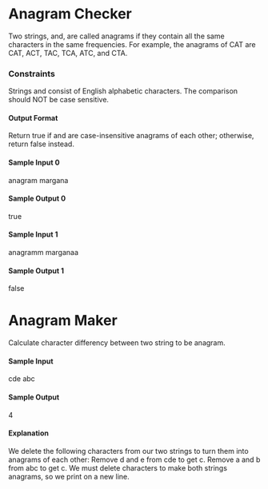 # Anagram Checker

Two strings, and, are called anagrams if they contain all the same characters in the same frequencies. For example, the anagrams of CAT are CAT, ACT, TAC, TCA, ATC, and CTA.

### Constraints

Strings and consist of English alphabetic characters.
The comparison should NOT be case sensitive.

#### Output Format
Return true if and are case-insensitive anagrams of each other; otherwise, return false instead.

#### Sample Input 0
anagram
margana

#### Sample Output 0
true

#### Sample Input 1
anagramm
marganaa

#### Sample Output 1
false

# Anagram Maker

Calculate character differency between two string to be anagram.

#### Sample Input
cde
abc

#### Sample Output
4

#### Explanation
We delete the following characters from our two strings to turn them into anagrams of each other:
Remove d and e from cde to get c.
Remove a and b from abc to get c.
We must delete  characters to make both strings anagrams, so we print  on a new line.